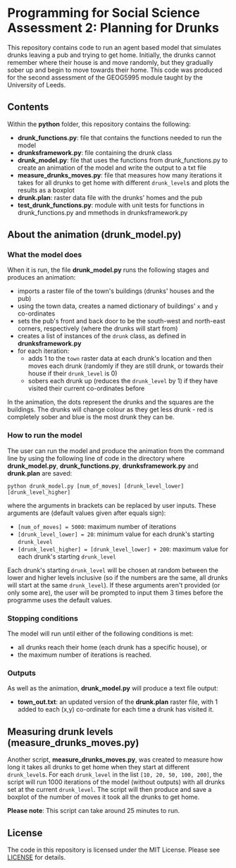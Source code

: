 # Programming for Social Science Assessment 2: Planning for Drunks

This repository contains code to run an agent based model that simulates drunks leaving a pub and trying to get home. Initially, the drunks cannot remember where their house is and move randomly, but they gradually sober up and begin to move towards their home. This code was produced for the second assessment of the GEOG5995 module taught by the University of Leeds.

## Contents

Within the **python** folder, this repository contains the following:
- **drunk_functions.py**: file that contains the functions needed to run the model
- **drunksframework.py**: file containing the drunk class
- **drunk_model.py**: file that uses the functions from drunk_functions.py to create an animation of the model and write the output to a txt file
- **measure_drunks_moves.py**: file that measures how many iterations it takes for all drunks to get home with different ```drunk_level```s and plots the results as a boxplot
- **drunk.plan**: raster data file with the drunks' homes and the pub
- **test_drunk_functions.py**: module with unit tests for functions in drunk_functions.py and mmethods in drunksframework.py

## About the animation (drunk_model.py)

### What the model does

When it is run, the file **drunk_model.py** runs the following stages and produces an animation:
- imports a raster file of the town's buildings (drunks' houses and the pub)
- using the town data, creates a named dictionary of buildings' ```x``` and ```y``` co-ordinates
- sets the pub's front and back door to be the south-west and north-east corners, respectively (where the drunks will start from)
- creates a list of instances of the ```drunk``` class, as defined in **drunksframework.py**
- for each iteration:
  - adds 1 to the ```town``` raster data at each drunk's location and then moves each drunk (randomly if they are still drunk, or towards their house if their ```drunk_level``` is 0)
  - sobers each drunk up (reduces the ```drunk_level``` by 1) if they have visited their current co-ordinates before

In the animation, the dots represent the drunks and the squares are the buildings. The drunks will change colour as they get less drunk - red is completely sober and blue is the most drunk they can be.

### How to run the model

The user can run the model and produce the animation from the command line by using the following line of code in the directory where **drunk_model.py**, **drunk_functions.py**, **drunksframework.py** and **drunk.plan** are saved:

```python drunk_model.py [num_of_moves] [drunk_level_lower] [drunk_level_higher]```

where the arguments in brackets can be replaced by user inputs. These arguments are (default values given after equals sign):
- ```[num_of_moves] = 5000```: maximum number of iterations
- ```[drunk_level_lower] = 20```: minimum value for each drunk's starting ```drunk_level```
- ```[drunk_level_higher] = [drunk_level_lower] + 200```: maximum value for each drunk's starting ```drunk_level```

Each drunk's starting ```drunk_level``` will be chosen at random between the lower and higher levels inclusive (so if the numbers are the same, all drunks will start at the same ```drunk_level```). If these arguments aren't provided (or only some are), the user will be prompted to input them 3 times before the programme uses the default values.

### Stopping conditions

The model will run until either of the following conditions is met:
- all drunks reach their home (each drunk has a specific house), or
- the maximum number of iterations is reached.

### Outputs

As well as the animation, **drunk_model.py** will produce a text file output:
- **town_out.txt**: an updated version of the **drunk.plan** raster file, with 1 added to each (x,y) co-ordinate for each time a drunk has visited it.

## Measuring drunk levels (measure_drunks_moves.py)

Another script, **measure_drunks_moves.py**, was created to measure how long it takes all drunks to get home when they start at different ```drunk_level```s. For each ```drunk_level``` in the list ```[10, 20, 50, 100, 200]```, the script will run 1000 iterations of the model (without outputs) with all drunks set at the current ```drunk_level```. The script will then produce and save a boxplot of the number of moves it took all the drunks to get home.

**Please note**: This script can take around 25 minutes to run.

## License

The code in this repository is licensed under the MIT License. Please see [LICENSE](https://github.com/tmcunningham/planning-for-drunks/blob/master/LICENSE) for details.

